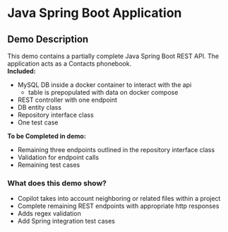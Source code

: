 # Java Spring Boot Application

## Demo Description
This demo contains a partially complete Java Spring Boot REST API. The application acts as a Contacts phonebook.\
**Included:**
- MySQL DB inside a docker container to interact with the api 
    - table is prepopulated with data on docker compose
- REST controller with one endpoint
- DB entity class
- Repository interface class
- One test case

**To be Completed in demo:**
- Remaining three endpoints outlined in the repository interface class
- Validation for endpoint calls
- Remaining test cases

### What does this demo show?
- Copilot takes into account neighboring or related files within a project
- Complete remaining REST endpoints with appropriate http responses
- Adds regex validation
- Add Spring integration test cases

